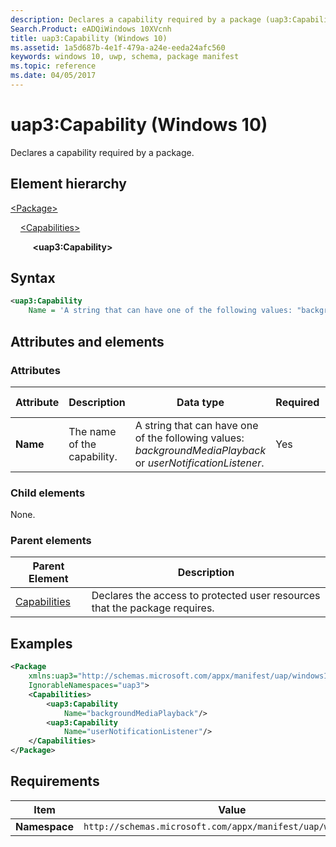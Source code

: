 ```yaml
---
description: Declares a capability required by a package (uap3:Capability).
Search.Product: eADQiWindows 10XVcnh
title: uap3:Capability (Windows 10)
ms.assetid: 1a5d687b-4e1f-479a-a24e-eeda24afc560
keywords: windows 10, uwp, schema, package manifest
ms.topic: reference
ms.date: 04/05/2017
---
```


# uap3:Capability (Windows 10)

Declares a capability required by a package.

## Element hierarchy

[\<Package\>](element-package.md)

&nbsp;&nbsp;&nbsp;&nbsp;[\<Capabilities\>](element-capabilities.md)

&nbsp;&nbsp;&nbsp;&nbsp; &nbsp;&nbsp;&nbsp;&nbsp;**\<uap3:Capability\>**

## Syntax

```xml
<uap3:Capability
    Name = 'A string that can have one of the following values: "backgroundMediaPlayback" or "userNotificationListener".' />
```

## Attributes and elements

### Attributes

| Attribute | Description | Data type | Required | Default value |
|-|-|-|-|-|
| **Name** | The name of the capability. | A string that can have one of the following values: *backgroundMediaPlayback* or *userNotificationListener*. | Yes |  |

### Child elements

None.

### Parent elements

| Parent Element | Description |
|-|-|
| [Capabilities](element-capabilities.md) | Declares the access to protected user resources that the package requires. |

## Examples

```xml
<Package
    xmlns:uap3="http://schemas.microsoft.com/appx/manifest/uap/windows10/3"  
    IgnorableNamespaces="uap3">
    <Capabilities>
        <uap3:Capability
            Name="backgroundMediaPlayback"/>  
        <uap3:Capability
            Name="userNotificationListener"/>  
    </Capabilities>
</Package>
```

## Requirements

| Item | Value |
|--|--|
| **Namespace** | `http://schemas.microsoft.com/appx/manifest/uap/windows10/3` |
